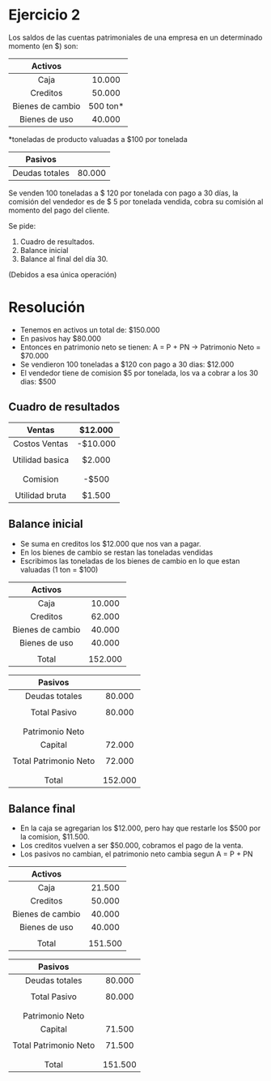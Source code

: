 # Ejercicio 2
Los saldos de las cuentas patrimoniales de una empresa en un determinado momento (en $) son:

|        Activos     |         |
|:------------------:|:-------:|
|        Caja        |  10.000 |
| Creditos           |  50.000 |
| Bienes de cambio   | 500 ton*|
| Bienes de uso      |  40.000 |

*toneladas de producto valuadas a $100 por tonelada

|        Pasivos     |         |
|:------------------:|:-------:|
| Deudas totales     | 80.000  |

Se venden 100 toneladas a $ 120 por tonelada con pago a 30 días, la comisión del vendedor es de $ 5 por
tonelada vendida, cobra su comisión al momento del pago del cliente.

Se pide:
1. Cuadro de resultados.
2. Balance inicial
3. Balance al final del día 30.

(Debidos a esa única operación)

# Resolución
* Tenemos en activos un total de: $150.000
* En pasivos hay $80.000
* Entonces en patrimonio neto se tienen: A = P + PN -> Patrimonio Neto = $70.000
* Se vendieron 100 toneladas a $120 con pago a 30 dias: $12.000
* El vendedor tiene de comision $5 por tonelada, los va a cobrar a los 30 dias: $500

## Cuadro de resultados

| Ventas             | $12.000 |
|:------------------:|:-------:|
| Costos Ventas      |-$10.000 |
|                    |         |
| Utilidad basica    |  $2.000 |
|                    |         |
|                    |         |
| Comision           |   -$500 |
|                    |         |
| Utilidad bruta     |  $1.500 |

## Balance inicial
* Se suma en creditos los $12.000 que nos van a pagar.
* En los bienes de cambio se restan las toneladas vendidas
* Escribimos las toneladas de los bienes de cambio en lo que estan valuadas (1 ton = $100)

|        Activos     |         |
|:------------------:|:-------:|
|        Caja        |  10.000 |
| Creditos           |  62.000 |
| Bienes de cambio   |  40.000 |
| Bienes de uso      |  40.000 |
|                    |         |
| Total              | 152.000 |

|        Pasivos        |         |
|:---------------------:|:-------:|
| Deudas totales        | 80.000  |
|                       |         |
| Total Pasivo          | 80.000  |
|                       |         |
|                       |         |
| Patrimonio Neto       |         |
| Capital               |  72.000 |
|                       |         |
| Total Patrimonio Neto |  72.000 |
|                       |         |
|                       |         |
| Total                 | 152.000 |

## Balance final

* En la caja se agregarian los $12.000, pero hay que restarle los $500 por la comision, $11.500.
* Los creditos vuelven a ser $50.000, cobramos el pago de la venta.
* Los pasivos no cambian, el patrimonio neto cambia segun A = P + PN

|        Activos     |         |
|:------------------:|:-------:|
|        Caja        |  21.500 |
| Creditos           |  50.000 |
| Bienes de cambio   |  40.000 |
| Bienes de uso      |  40.000 |
|                    |         |
| Total              | 151.500 |

|        Pasivos        |         |
|:---------------------:|:-------:|
| Deudas totales        | 80.000  |
|                       |         |
| Total Pasivo          | 80.000  |
|                       |         |
|                       |         |
| Patrimonio Neto       |         |
| Capital               |  71.500 |
|                       |         |
| Total Patrimonio Neto |  71.500 |
|                       |         |
|                       |         |
| Total                 | 151.500 |










